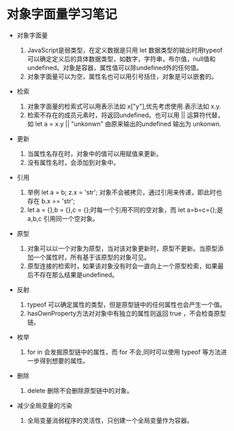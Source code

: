 # 对象字面量学习笔记
- 对象字面量
    
    1. JavaScript是弱类型，在定义数据是只用 let 数据类型的输出时用typeof可以确定定义后的具体数据类型，如数字，字符串，布尔值，null值和undefined。对象是容器，属性值可以除undefined外的任何值。
    2. 对象字面量可以为空，属性名也可以用引号括住，对象是可以嵌套的。
- 检索
    1. 对象字面量的检索式可以用表示法如 x["y"],优先考虑使用.表示法如 x.y.
    2. 检索不存在的成员元素时，将返回undefined。也可以用 || 运算符代替，如 let a = x.y || "unkonwn" 由原来输出的undefined 输出为 unkonwn.
- 更新
    1. 当属性名存在时，对象中的值可以用赋值来更新。
    2. 没有属性名时，会添加到对象中。
- 引用
    1. 举例 let a = b; z.x = 'str'; 对象不会被拷贝，通过引用来传递，即此时也存在 b.x == 'str';
    2. let a = {},b = {},c = {};时每一个引用不同的空对象，而 let a=b=c={};是a,b,c 引用同一个空对象。
- 原型
    1. 对象可以以一个对象为原型，当对该对象更新时，原型不更新。当原型添加一个属性时，所有基于该原型的对象可见。
    2. 原型连接的检索时，如果该对象没有时会一直向上一个原型检索，如果最后不存在那么结果是undefined。
- 反射
    1. typeof 可以确定属性的类型，但是原型链中的任何属性也会产生一个值。
    2. hasOwnProperty方法对对象中有独立的属性则返回 true ，不会检查原型链。
- 枚举
    1. for in 会发掘原型链中的属性，而 for 不会,同时可以使用 typeof 等方法进一步得到想要的属性。
- 删除
    1. delete 删除不会删除原型链中的对象。
- 减少全局变量的污染
    1. 全局变量消弱程序的灵活性，只创建一个全局变量作为容器。